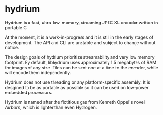 # hydrium
Hydrium is a fast, ultra-low-memory, streaming JPEG XL encoder written in portable C.

At the moment, it is a work-in-progress and it is still in the early stages of development. The API and CLI are unstable and subject to change without notice.

The design goals of hydrium prioritize streamability and very low memory footprint. By default, libhydrium uses approximately 1.5 megabytes of RAM for images of any size. Tiles can be sent one at a time to the encoder, while will encode them independently.

Hydrium does not use threading or any platform-specific assembly. It is desgined to be as portable as possible so it can be used on low-power embedded processors.

Hydrium is named after the fictitious gas from Kenneth Oppel's novel *Airborn,* which is lighter than even Hydrogen.
